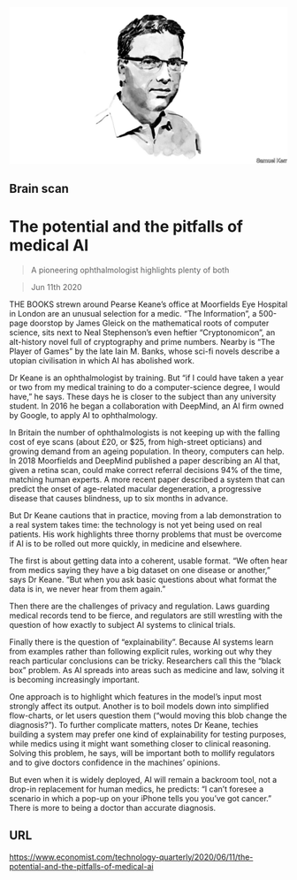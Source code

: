 ![](./images/20200613_TQD003_0.jpg)

## Brain scan

# The potential and the pitfalls of medical AI

> A pioneering ophthalmologist highlights plenty of both

> Jun 11th 2020

THE BOOKS strewn around Pearse Keane’s office at Moorfields Eye Hospital in London are an unusual selection for a medic. “The Information”, a 500-page doorstop by James Gleick on the mathematical roots of computer science, sits next to Neal Stephenson’s even heftier “Cryptonomicon”, an alt-history novel full of cryptography and prime numbers. Nearby is “The Player of Games” by the late Iain M. Banks, whose sci-fi novels describe a utopian civilisation in which AI has abolished work.

Dr Keane is an ophthalmologist by training. But “if I could have taken a year or two from my medical training to do a computer-science degree, I would have,” he says. These days he is closer to the subject than any university student. In 2016 he began a collaboration with DeepMind, an AI firm owned by Google, to apply AI to ophthalmology.

In Britain the number of ophthalmologists is not keeping up with the falling cost of eye scans (about £20, or $25, from high-street opticians) and growing demand from an ageing population. In theory, computers can help. In 2018 Moorfields and DeepMind published a paper describing an AI that, given a retina scan, could make correct referral decisions 94% of the time, matching human experts. A more recent paper described a system that can predict the onset of age-related macular degeneration, a progressive disease that causes blindness, up to six months in advance.

But Dr Keane cautions that in practice, moving from a lab demonstration to a real system takes time: the technology is not yet being used on real patients. His work highlights three thorny problems that must be overcome if AI is to be rolled out more quickly, in medicine and elsewhere.

The first is about getting data into a coherent, usable format. “We often hear from medics saying they have a big dataset on one disease or another,” says Dr Keane. “But when you ask basic questions about what format the data is in, we never hear from them again.”

Then there are the challenges of privacy and regulation. Laws guarding medical records tend to be fierce, and regulators are still wrestling with the question of how exactly to subject AI systems to clinical trials.

Finally there is the question of “explainability”. Because AI systems learn from examples rather than following explicit rules, working out why they reach particular conclusions can be tricky. Researchers call this the “black box” problem. As AI spreads into areas such as medicine and law, solving it is becoming increasingly important.

One approach is to highlight which features in the model’s input most strongly affect its output. Another is to boil models down into simplified flow-charts, or let users question them (“would moving this blob change the diagnosis?”). To further complicate matters, notes Dr Keane, techies building a system may prefer one kind of explainability for testing purposes, while medics using it might want something closer to clinical reasoning. Solving this problem, he says, will be important both to mollify regulators and to give doctors confidence in the machines’ opinions.

But even when it is widely deployed, AI will remain a backroom tool, not a drop-in replacement for human medics, he predicts: “I can’t foresee a scenario in which a pop-up on your iPhone tells you you’ve got cancer.” There is more to being a doctor than accurate diagnosis.

## URL

https://www.economist.com/technology-quarterly/2020/06/11/the-potential-and-the-pitfalls-of-medical-ai
